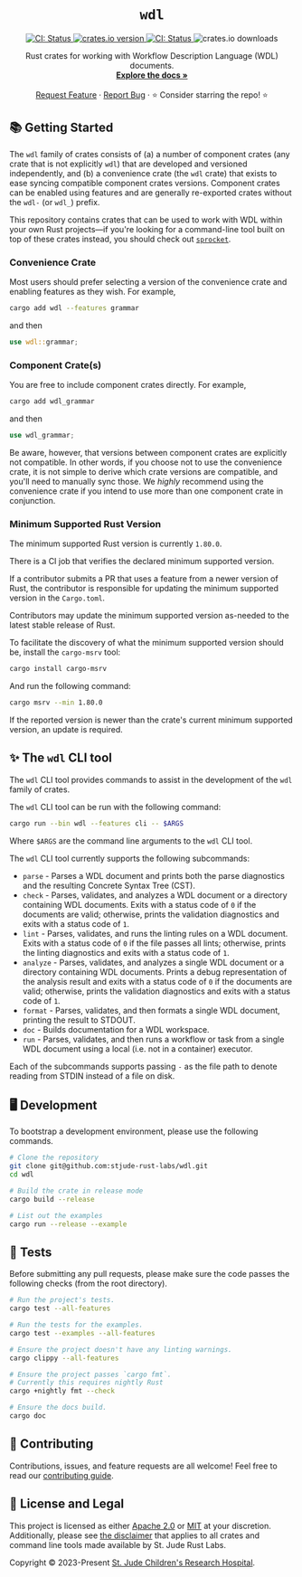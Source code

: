 <p align="center">
  <h1 align="center">
    <code>wdl</code>
  </h1>

  <p align="center">
    <a href="https://github.com/stjude-rust-labs/wdl/actions/workflows/CI.yml" target="_blank">
      <img alt="CI: Status" src="https://github.com/stjude-rust-labs/wdl/actions/workflows/CI.yml/badge.svg" />
    </a>
    <a href="https://crates.io/crates/wdl" target="_blank">
      <img alt="crates.io version" src="https://img.shields.io/crates/v/wdl">
    </a>
    <a href="https://rustseq.zulipchat.com/join/coxb7c7b3bbahlfx7poeqqrd/" target="_blank">
      <img alt="CI: Status" src="https://img.shields.io/badge/chat-%23workflows--lib--wdl-blue?logo=zulip&logoColor=f6f6f6" />
    </a>
    <img alt="crates.io downloads" src="https://img.shields.io/crates/d/wdl">
  </p>

  <p align="center">
    Rust crates for working with Workflow Description Language (WDL) documents.
    <br />
    <a href="https://docs.rs/wdl"><strong>Explore the docs »</strong></a>
    <br />
    <br />
    <a href="https://github.com/stjude-rust-labs/wdl/issues/new?assignees=&title=Descriptive%20Title&labels=enhancement">Request Feature</a>
    ·
    <a href="https://github.com/stjude-rust-labs/wdl/issues/new?assignees=&title=Descriptive%20Title&labels=bug">Report Bug</a>
    ·
    ⭐ Consider starring the repo! ⭐
    <br />
  </p>
</p>

## 📚 Getting Started

The `wdl` family of crates consists of (a) a number of component crates (any
crate that is not explicitly `wdl`) that are developed and versioned
independently, and (b) a convenience crate (the `wdl` crate) that exists to ease
syncing compatible component crates versions. Component crates can be enabled
using features and are generally re-exported crates without the `wdl-` (or
`wdl_`) prefix.

This repository contains crates that can be used to work with WDL within your
own Rust projects—if you're looking for a command-line tool built on top of
these crates instead, you should check out [`sprocket`].

### Convenience Crate

Most users should prefer selecting a version of the convenience crate and
enabling features as they wish. For example,

```bash
cargo add wdl --features grammar
```

and then

```rust
use wdl::grammar;
```

### Component Crate(s)

You are free to include component crates directly. For example,

```bash
cargo add wdl_grammar
```

and then

```rust
use wdl_grammar;
```

Be aware, however, that versions between component crates are explicitly not
compatible. In other words, if you choose not to use the convenience crate, it
is not simple to derive which crate versions are compatible, and you'll need to
manually sync those. We _highly_ recommend using the convenience crate if you
intend to use more than one component crate in conjunction.

### Minimum Supported Rust Version

The minimum supported Rust version is currently `1.80.0`.

There is a CI job that verifies the declared minimum supported version.

If a contributor submits a PR that uses a feature from a newer version of Rust,
the contributor is responsible for updating the minimum supported version in
the `Cargo.toml`.

Contributors may update the minimum supported version as-needed to the latest
stable release of Rust.

To facilitate the discovery of what the minimum supported version should be,
install the `cargo-msrv` tool:

```bash
cargo install cargo-msrv
```

And run the following command:

```bash
cargo msrv --min 1.80.0
```

If the reported version is newer than the crate's current minimum supported
version, an update is required.

## ✨ The `wdl` CLI tool

The `wdl` CLI tool provides commands to assist in the development of
the `wdl` family of crates.

The `wdl` CLI tool can be run with the following command:

```bash
cargo run --bin wdl --features cli -- $ARGS
```

Where `$ARGS` are the command line arguments to the `wdl` CLI tool.

The `wdl` CLI tool currently supports the following subcommands:

- `parse` - Parses a WDL document and prints both the parse diagnostics and the
  resulting Concrete Syntax Tree (CST).
- `check` - Parses, validates, and analyzes a WDL document or a directory
  containing WDL documents. Exits with a status code of `0` if the documents
  are valid; otherwise, prints the validation diagnostics and exits with a
  status code of `1`.
- `lint` - Parses, validates, and runs the linting rules on a WDL document.
  Exits with a status code of `0` if the file passes all lints; otherwise,
  prints the linting diagnostics and exits with a status code of `1`.
- `analyze` - Parses, validates, and analyzes a single WDL document or a
  directory containing WDL documents. Prints a debug representation of the
  analysis result and exits with a status code of `0` if the documents are
  valid; otherwise, prints the validation diagnostics and exits with a status
  code of `1`.
- `format` - Parses, validates, and then formats a single WDL document, printing
  the result to STDOUT.
- `doc` - Builds documentation for a WDL workspace.
- `run` - Parses, validates, and then runs a workflow or task from a single WDL
  document using a local (i.e. not in a container) executor.

Each of the subcommands supports passing `-` as the file path to denote reading
from STDIN instead of a file on disk.

## 🖥️ Development

To bootstrap a development environment, please use the following commands.

```bash
# Clone the repository
git clone git@github.com:stjude-rust-labs/wdl.git
cd wdl

# Build the crate in release mode
cargo build --release

# List out the examples
cargo run --release --example
```

## 🚧️ Tests

Before submitting any pull requests, please make sure the code passes the
following checks (from the root directory).

```bash
# Run the project's tests.
cargo test --all-features

# Run the tests for the examples.
cargo test --examples --all-features

# Ensure the project doesn't have any linting warnings.
cargo clippy --all-features

# Ensure the project passes `cargo fmt`.
# Currently this requires nightly Rust
cargo +nightly fmt --check

# Ensure the docs build.
cargo doc
```

## 🤝 Contributing

Contributions, issues, and feature requests are all welcome! Feel free to read our
[contributing guide](https://github.com/stjude-rust-labs/wdl/blob/main/CONTRIBUTING.md).

## 📝 License and Legal

This project is licensed as either [Apache 2.0][license-apache] or
[MIT][license-mit] at your discretion. Additionally, please see [the
disclaimer](https://github.com/stjude-rust-labs#disclaimer) that applies to all
crates and command line tools made available by St. Jude Rust Labs.

Copyright © 2023-Present [St. Jude Children's Research Hospital](https://github.com/stjude).

[license-apache]: https://github.com/stjude-rust-labs/wdl/blob/main/LICENSE-APACHE
[license-mit]: https://github.com/stjude-rust-labs/wdl/blob/main/LICENSE-MIT
[`sprocket`]: https://github.com/stjude-rust-labs/sprocket
